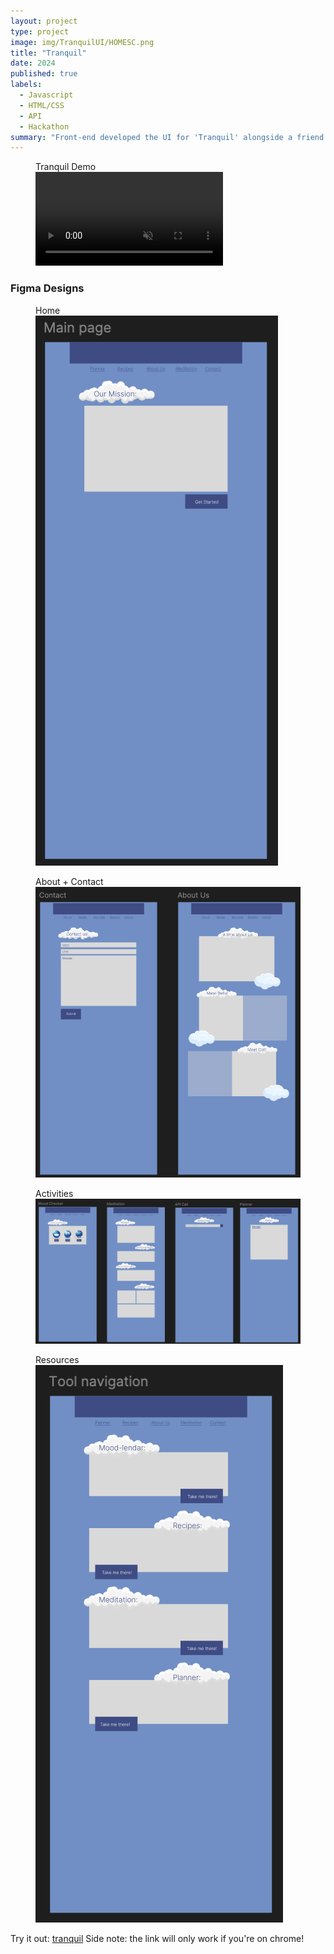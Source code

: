 ```yaml
---
layout: project
type: project
image: img/TranquilUI/HOMESC.png
title: "Tranquil"
date: 2024
published: true
labels:
  - Javascript
  - HTML/CSS
  - API
  - Hackathon
summary: "Front-end developed the UI for 'Tranquil' alongside a friend who developed the back-end. Together, we were able to publish a web-app in 8 hours, and got 2nd place in LMU ACM's 2024 Hackathon."
---
```


<figure class="text-center">
  <figcaption>Tranquil Demo</figcaption>
  <video class="img-fluid w-50" controls autoplay loop muted>
    <source src="../img/TranquilUI/WALKTHRU.mp4" type="video/mp4">
    Your browser does not support the video tag.
  </video>
</figure>


### **Figma Designs**

<figure class="text-center">
  <figcaption>Home</figcaption>
  <img class="img-fluid w-50" src="../img/TranquilUI/MAINPAGE.png">
</figure>

<figure class="text-center">
  <figcaption>About + Contact</figcaption>
  <img class="img-fluid w-50" src="../img/TranquilUI/ABOUT_CONTACT.png">
</figure>

<figure class="text-center">
  <figcaption>Activities</figcaption>
  <img class="img-fluid w-50" src="../img/TranquilUI/ACTIVITIES.png">
</figure>

<figure class="text-center">
  <figcaption>Resources</figcaption>
  <img class="img-fluid w-50" src="../img/TranquilUI/RESOURCES.png">
</figure>


 
Try it out: <a href="https://devpost.com/software/catbell">tranquil</a> 
Side note: the link will only work if you're on chrome!
